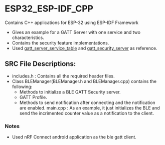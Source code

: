# ESP32_ESP-IDF_CPP
Contains C++ applications for ESP-32 using ESP-IDF Framework

-  Gives an example for a GATT Server with one service and two characteristics.
-  Contains the security feature implementations.
-  Used [gatt_server_service_table](https://github.com/espressif/esp-idf/tree/master/examples/bluetooth/bluedroid/ble/gatt_server_service_table) and [gatt_security_server](https://github.com/espressif/esp-idf/tree/master/examples/bluetooth/bluedroid/ble/gatt_security_server) as reference.

## SRC File Descriptions:
- includes.h : Contains all the required header files.
- Class BLEManager(BLEManager.h and BLEManager.cpp) contains the following:
  - Methods to initialize a BLE GATT Security server.
  - GATT Profile.
  - Methods to send notification after connecting and the notification are enabled.
  main.cpp : As an example, it just initializes the BLE and send the incrimented counter value as a notification to the client.

### Notes
* Used nRF Connect android application as the ble gatt client.

